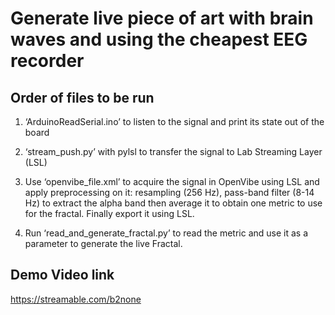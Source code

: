 # Generate live piece of art with brain waves and using the cheapest EEG recorder

## Order of files to be run


1) ‘ArduinoReadSerial.ino’ to listen to the signal and print its state out of the board


2) ‘stream_push.py’ with pylsl to transfer the signal to Lab Streaming Layer (LSL)


3) Use ‘openvibe_file.xml’ to acquire the signal in OpenVibe using LSL and apply preprocessing on it: resampling (256 Hz), pass-band filter (8-14 Hz) to extract the alpha band then average it to obtain one metric to use for the fractal. Finally export it using LSL.


4) Run ‘read_and_generate_fractal.py’ to read the metric and use it as a parameter to generate the live Fractal.


## Demo Video link

https://streamable.com/b2none